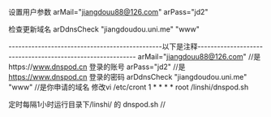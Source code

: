 设置用户参数
arMail="jiangdouu88@126.com" arPass="jd2"

检查更新域名
arDdnsCheck "jiangdoudou.uni.me" "www"

-----------------------------------------------以下是注释-----------------------------------------------------------
arMail="jiangdouu88@126.com" //是https://www.dnspod.cn 登录的账号
arPass="jd2" //是 https://www.dnspod.cn 登录的密码
arDdnsCheck "jiangdoudou.uni.me" "www" //是你申请的域名
修改vi /etc/cront
1 * * * * root /linshi/dnspod.sh

定时每隔1小时运行目录下/linshi/ 的 dnspod.sh
//

